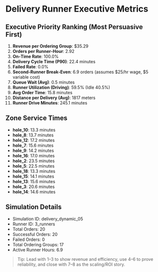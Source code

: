 # Delivery Runner Executive Metrics

## Executive Priority Ranking (Most Persuasive First)
1. **Revenue per Ordering Group**: $35.29
2. **Orders per Runner‑Hour**: 2.92
3. **On‑Time Rate**: 100.0%
4. **Delivery Cycle Time (P90)**: 22.4 minutes
5. **Failed Rate**: 0.0%
6. **Second‑Runner Break‑Even**: 6.9 orders (assumes $25/hr wage, $5 variable cost)
7. **Queue Wait (Avg)**: 0.5 minutes
8. **Runner Utilization (Driving)**: 59.5% (Idle 40.5%)
9. **Avg Order Time**: 15.8 minutes
10. **Distance per Delivery (Avg)**: 1817 meters
11. **Runner Drive Minutes**: 245.1 minutes

## Zone Service Times
- **hole_10**: 13.3 minutes
- **hole_8**: 13.7 minutes
- **hole_12**: 17.2 minutes
- **hole_7**: 15.6 minutes
- **hole_9**: 14.2 minutes
- **hole_16**: 17.0 minutes
- **hole_2**: 23.5 minutes
- **hole_5**: 22.5 minutes
- **hole_18**: 13.3 minutes
- **hole_15**: 14.1 minutes
- **hole_13**: 15.6 minutes
- **hole_3**: 20.6 minutes
- **hole_14**: 14.6 minutes


## Simulation Details
- Simulation ID: delivery_dynamic_05
- Runner ID: 3_runners
- Total Orders: 20
- Successful Orders: 20
- Failed Orders: 0
- Total Ordering Groups: 17
- Active Runner Hours: 6.9

> Tip: Lead with 1–3 to show revenue and efficiency, use 4–6 to prove reliability, and close with 7–8 as the scaling/ROI story.
